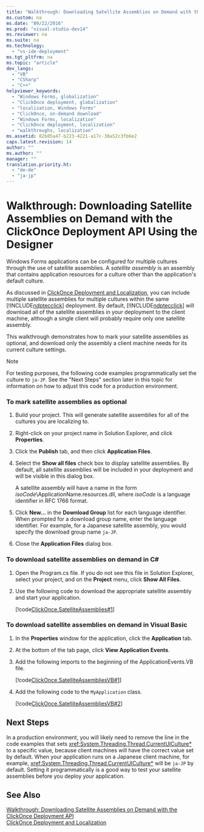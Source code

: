 ```yaml
---
title: "Walkthrough: Downloading Satellite Assemblies on Demand with the ClickOnce Deployment API Using the Designer"
ms.custom: na
ms.date: "09/22/2016"
ms.prod: "visual-studio-dev14"
ms.reviewer: na
ms.suite: na
ms.technology: 
  - "vs-ide-deployment"
ms.tgt_pltfrm: na
ms.topic: "article"
dev_langs: 
  - "VB"
  - "CSharp"
  - "C++"
helpviewer_keywords: 
  - "Windows Forms, globalization"
  - "ClickOnce deployment, globalization"
  - "localization, Windows Forms"
  - "ClickOnce, on-demand download"
  - "Windows Forms, localization"
  - "ClickOnce deployment, localization"
  - "walkthroughs, localization"
ms.assetid: 82b85a47-b223-4221-a17c-38a52c3fb6e2
caps.latest.revision: 14
author: ""
ms.author: ""
manager: ""
translation.priority.ht: 
  - "de-de"
  - "ja-jp"
---
```

# Walkthrough: Downloading Satellite Assemblies on Demand with the ClickOnce Deployment API Using the Designer
Windows Forms applications can be configured for multiple cultures through the use of satellite assemblies. A *satellite assembly* is an assembly that contains application resources for a culture other than the application's default culture.  
  
 As discussed in [ClickOnce Deployment and Localization](../vs140/localizing-clickonce-applications.md), you can include multiple satellite assemblies for multiple cultures within the same [!INCLUDE[ndptecclick](../vs140/includes/ndptecclick_md.md)] deployment. By default, [!INCLUDE[ndptecclick](../vs140/includes/ndptecclick_md.md)] will download all of the satellite assemblies in your deployment to the client machine, although a single client will probably require only one satellite assembly.  
  
 This walkthrough demonstrates how to mark your satellite assemblies as optional, and download only the assembly a client machine needs for its current culture settings.  
  
> [!NOTE]
>  For testing purposes, the following code examples programmatically set the culture to `ja-JP`. See the "Next Steps" section later in this topic for information on how to adjust this code for a production environment.  
  
### To mark satellite assemblies as optional  
  
1.  Build your project. This will generate satellite assemblies for all of the cultures you are localizing to.  
  
2.  Right-click on your project name in Solution Explorer, and click **Properties**.  
  
3.  Click the **Publish** tab, and then click **Application Files**.  
  
4.  Select the **Show all files** check box to display satellite assemblies. By default, all satellite assemblies will be included in your deployment and will be visible in this dialog box.  
  
     A satellite assembly will have a name in the form *isoCode*\ApplicationName.resources.dll, where *isoCode* is a language identifier in RFC 1766 format.  
  
5.  Click **New...** in the **Download Group** list for each language identifier. When prompted for a download group name, enter the language identifier. For example, for a Japanese satellite assembly, you would specify the download group name `ja-JP`.  
  
6.  Close the **Application Files** dialog box.  
  
### To download satellite assemblies on demand in C#  
  
1.  Open the Program.cs file. If you do not see this file in Solution Explorer, select your project, and on the **Project** menu, click **Show All Files**.  
  
2.  Use the following code to download the appropriate satellite assembly and start your application.  
  
     [!code[ClickOnce.SatelliteAssemblies#1](../vs140/codesnippet/CSharp/walkthrough--downloading-satellite-assemblies-on-demand-with-the-clickonce-deployment-api-using-the-designer_1.cs)]  
  
### To download satellite assemblies on demand in Visual Basic  
  
1.  In the **Properties** window for the application, click the **Application** tab.  
  
2.  At the bottom of the tab page, click **View Application Events**.  
  
3.  Add the following imports to the beginning of the ApplicationEvents.VB file.  
  
     [!code[ClickOnce.SatelliteAssembliesVB#1](../vs140/codesnippet/VisualBasic/walkthrough--downloading-satellite-assemblies-on-demand-with-the-clickonce-deployment-api-using-the-designer_2.vb)]  
  
4.  Add the following code to the `MyApplication` class.  
  
     [!code[ClickOnce.SatelliteAssembliesVB#2](../vs140/codesnippet/VisualBasic/walkthrough--downloading-satellite-assemblies-on-demand-with-the-clickonce-deployment-api-using-the-designer_3.vb)]  
  
## Next Steps  
 In a production environment, you will likely need to remove the line in the code examples that sets <xref:System.Threading.Thread.CurrentUICulture*> to a specific value, because client machines will have the correct value set by default. When your application runs on a Japanese client machine, for example, <xref:System.Threading.Thread.CurrentUICulture*> will be `ja-JP` by default. Setting it programmatically is a good way to test your satellite assemblies before you deploy your application.  
  
## See Also  
 [Walkthrough: Downloading Satellite Assemblies on Demand with the ClickOnce Deployment API](../vs140/walkthrough--downloading-satellite-assemblies-on-demand-with-the-clickonce-deployment-api.md)   
 [ClickOnce Deployment and Localization](../vs140/localizing-clickonce-applications.md)